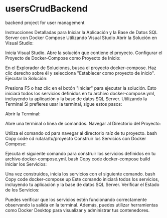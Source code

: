 # usersCrudBackend
backend project for user management


Instrucciones Detalladas para Iniciar la Aplicación y la Base de Datos SQL Server con Docker Compose
Utilizando Visual Studio
Abrir la Solución en Visual Studio:

Inicia Visual Studio.
Abre la solución que contiene el proyecto.
Configurar el Proyecto de Docker-Compose como Proyecto de Inicio:

En el Explorador de Soluciones, busca el proyecto docker-compose.
Haz clic derecho sobre él y selecciona "Establecer como proyecto de inicio".
Ejecutar la Solución:

Presiona F5 o haz clic en el botón "Iniciar" para ejecutar la solución.
Esto iniciará todos los servicios definidos en tu archivo docker-compose.yml, incluyendo tu aplicación y la base de datos SQL Server.
Utilizando la Terminal
Si prefieres usar la terminal, sigue estos pasos:

Abrir la Terminal:

Abre una terminal o línea de comandos.
Navegar al Directorio del Proyecto:

Utiliza el comando cd para navegar al directorio raíz de tu proyecto.
bash
Copy code
cd ruta/a/tu/proyecto
Construir los Servicios con Docker Compose:

Ejecuta el siguiente comando para construir los servicios definidos en tu archivo docker-compose.yml.
bash
Copy code
docker-compose build
Iniciar los Servicios:

Una vez construidos, inicia los servicios con el siguiente comando.
bash
Copy code
docker-compose up
Este comando iniciará todos los servicios, incluyendo tu aplicación y la base de datos SQL Server.
Verificar el Estado de los Servicios:

Puedes verificar que los servicios estén funcionando correctamente observando la salida en la terminal.
Además, puedes utilizar herramientas como Docker Desktop para visualizar y administrar tus contenedores.
